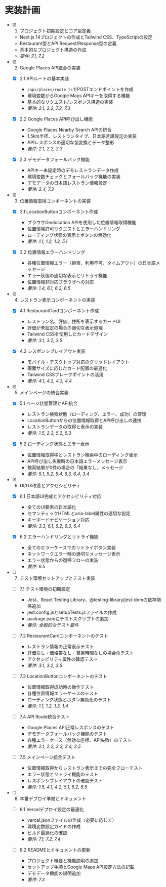 # 実装計画

- [x] 1. プロジェクト初期設定とコア型定義
  - Next.js 14プロジェクトの作成とTailwind CSS、TypeScriptの設定
  - Restaurant型とAPI Request/Response型の定義
  - 基本的なプロジェクト構造の作成
  - _要件: 7.1, 7.2_

- [x] 2. Google Places API統合の実装
  - [x] 2.1 APIルートの基本実装
    - `/api/places/route.ts`でPOSTエンドポイントを作成
    - 環境変数からGoogle Maps APIキーを取得する機能
    - 基本的なリクエスト/レスポンス構造の実装
    - _要件: 2.1, 2.2, 7.2, 7.3_

  - [x] 2.2 Google Places API呼び出し機能
    - Google Places Nearby Search APIの統合
    - 1.5km半径、レストランタイプ、日本語言語設定の実装
    - APIレスポンスの適切な型変換とデータ整形
    - _要件: 2.1, 2.2, 2.3_

  - [x] 2.3 デモデータフォールバック機能
    - APIキー未設定時のデモレストランデータ作成
    - 環境変数チェックとフォールバック機能の実装
    - デモデータの日本語レストラン情報設定
    - _要件: 2.4, 7.3_

- [x] 3. 位置情報取得コンポーネントの実装
  - [x] 3.1 LocationButtonコンポーネント作成
    - ブラウザGeolocation APIを使用した位置情報取得機能
    - 位置情報許可リクエストとエラーハンドリング
    - ローディング状態の表示とボタンの無効化
    - _要件: 1.1, 1.2, 1.3, 5.1_

  - [x] 3.2 位置情報エラーハンドリング
    - 各種位置情報エラー（拒否、利用不可、タイムアウト）の日本語メッセージ
    - エラー状態の適切な表示とリトライ機能
    - 位置情報非対応ブラウザへの対応
    - _要件: 1.4, 6.1, 6.2, 6.5_

- [x] 4. レストラン表示コンポーネントの実装
  - [x] 4.1 RestaurantCardコンポーネント作成
    - レストラン名、評価、住所を表示するカードUI
    - 評価が未設定の場合の適切な表示処理
    - Tailwind CSSを使用したカードデザイン
    - _要件: 3.1, 3.2, 3.5_

  - [x] 4.2 レスポンシブレイアウト実装
    - モバイル・デスクトップ対応のグリッドレイアウト
    - 画面サイズに応じたカード配置の最適化
    - Tailwind CSSブレークポイントの活用
    - _要件: 4.1, 4.2, 4.3, 4.4_

- [x] 5. メインページの統合実装
  - [x] 5.1 ページ状態管理とAPI統合
    - レストラン検索状態（ローディング、エラー、成功）の管理
    - LocationButtonからの位置情報取得とAPI呼び出しの連携
    - レストランデータの取得と表示の実装
    - _要件: 1.5, 2.3, 5.2, 5.3_

  - [x] 5.2 ローディング状態とエラー表示
    - 位置情報取得中とレストラン検索中のローディング表示
    - API呼び出し失敗時の日本語エラーメッセージ表示
    - 検索結果が0件の場合の「結果なし」メッセージ
    - _要件: 5.1, 5.2, 5.4, 6.3, 6.4, 3.4_

- [x] 6. UI/UX改善とアクセシビリティ
  - [x] 6.1 日本語UI完成とアクセシビリティ対応
    - 全てのUI要素の日本語化
    - セマンティックHTMLとaria-label属性の適切な設定
    - キーボードナビゲーション対応
    - _要件: 3.3, 6.1, 6.2, 6.3, 6.4_

  - [x] 6.2 エラーハンドリングとリトライ機能
    - 全てのエラーケースでのリトライボタン実装
    - ネットワークエラー時の適切なメッセージ表示
    - エラー状態からの復帰フローの実装
    - _要件: 6.5_

- [ ] 7. テスト環境セットアップとテスト実装
  - [ ] 7.1 テスト環境の初期設定
    - Jest、React Testing Library、@testing-library/jest-domの依存関係追加
    - jest.config.jsとsetupTests.jsファイルの作成
    - package.jsonにテストスクリプトの追加
    - _要件: 全般的なテスト要件_

  - [ ] 7.2 RestaurantCardコンポーネントのテスト
    - レストラン情報の正常表示テスト
    - 評価なし・価格帯なし・営業時間なしの場合のテスト
    - アクセシビリティ属性の確認テスト
    - _要件: 3.1, 3.2, 3.5_

  - [ ] 7.3 LocationButtonコンポーネントのテスト
    - 位置情報取得成功時の動作テスト
    - 各種位置情報エラーケースのテスト
    - ローディング状態とボタン無効化のテスト
    - _要件: 1.1, 1.2, 1.3, 1.4_

  - [ ] 7.4 API Route統合テスト
    - Google Places API正常レスポンスのテスト
    - デモデータフォールバック機能のテスト
    - 各種エラーケース（無効な座標、API失敗）のテスト
    - _要件: 2.1, 2.2, 2.3, 2.4, 2.5_

  - [ ] 7.5 メインページ統合テスト
    - 位置情報取得からレストラン表示までの完全フローテスト
    - エラー状態とリトライ機能のテスト
    - レスポンシブレイアウトの確認テスト
    - _要件: 1.5, 4.1, 4.2, 5.1, 5.2, 6.5_

- [ ] 8. 本番デプロイ準備とドキュメント
  - [ ] 8.1 Vercelデプロイ設定の最適化
    - vercel.jsonファイルの作成（必要に応じて）
    - 環境変数設定ガイドの作成
    - ビルド最適化の確認
    - _要件: 7.1, 7.2, 7.4_

  - [ ] 8.2 READMEとドキュメントの更新
    - プロジェクト概要と機能説明の追加
    - セットアップ手順とGoogle Maps API設定方法の記載
    - デモデータ機能の説明追加
    - _要件: 7.3_
